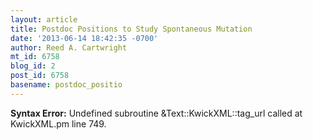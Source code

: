 ```yaml
---
layout: article
title: Postdoc Positions to Study Spontaneous Mutation
date: '2013-06-14 18:42:35 -0700'
author: Reed A. Cartwright
mt_id: 6758
blog_id: 2
post_id: 6758
basename: postdoc_positio
---
```

<p><strong>Syntax Error:</strong> Undefined subroutine &Text::KwickXML::tag_url called at KwickXML.pm line 749.
</p>
